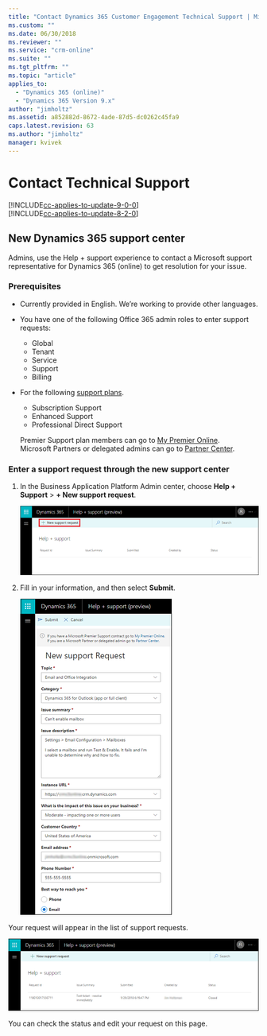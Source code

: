 ```yaml
---
title: "Contact Dynamics 365 Customer Engagement Technical Support | MicrosoftDocs"
ms.custom: ""
ms.date: 06/30/2018
ms.reviewer: ""
ms.service: "crm-online"
ms.suite: ""
ms.tgt_pltfrm: ""
ms.topic: "article"
applies_to: 
  - "Dynamics 365 (online)"
  - "Dynamics 365 Version 9.x"
author: "jimholtz"
ms.assetid: a852882d-8672-4ade-87d5-dc0262c45fa9
caps.latest.revision: 63
ms.author: "jimholtz"
manager: kvivek
---
```

# Contact Technical Support 

[!INCLUDE[cc-applies-to-update-9-0-0](../includes/cc_applies_to_update_9_0_0.md)]<br/>[!INCLUDE[cc-applies-to-update-8-2-0](../includes/cc_applies_to_update_8_2_0.md)]

## New Dynamics 365 support center 

Admins, use the Help + support experience to contact a Microsoft support representative for Dynamics 365 (online) to get resolution for your issue. 

### Prerequisites

-  Currently provided in English. We’re working to provide other languages. 

-  You have one of the following Office 365 admin roles to enter support requests:
 
   - Global
   - Tenant
   - Service
   - Support
   - Billing

-  For the following [support plans](https://www.microsoft.com/en-us/dynamics365/support).
   
   - Subscription Support
   - Enhanced Support
   - Professional Direct Support

   Premier Support plan members can go to [My Premier Online](https://support.microsoft.com/en-us/premier). </br>
   Microsoft Partners or delegated admins can go to [Partner Center](https://partnercenter.microsoft.com/en-us/partner/home).

### Enter a support request through the new support center

1. In the Business Application Platform Admin center, choose **Help + Support** > **+ New support request**.

   ![New support request](media/new-support-request.png "New support request")

3. Fill in your information, and then select **Submit**.

   ![Create a new support request](media/create-support-ticket.png "Create a new support request")

Your request will appear in the list of support requests.

![List of support requests](media/support-ticket-list.png "List of support requests")

You can check the status and edit your request on this page.
  